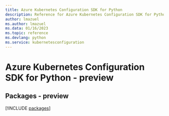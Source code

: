 ```yaml
---
title: Azure Kubernetes Configuration SDK for Python
description: Reference for Azure Kubernetes Configuration SDK for Python
author: lmazuel
ms.author: lmazuel
ms.data: 01/16/2023
ms.topic: reference
ms.devlang: python
ms.service: kubernetesconfiguration
---
```

# Azure Kubernetes Configuration SDK for Python - preview
## Packages - preview
[!INCLUDE [packages](kubernetes-configuration-index.md)]